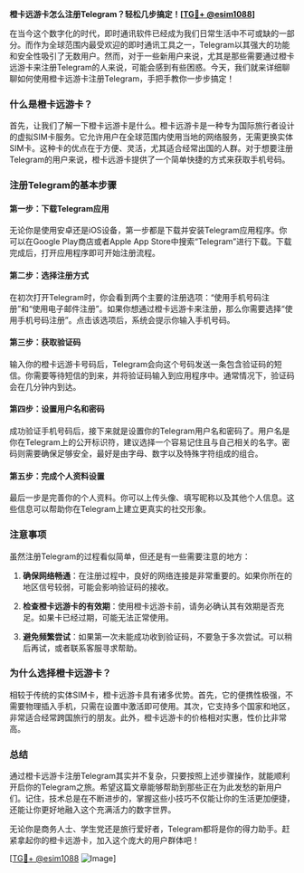 **橙卡远游卡怎么注册Telegram？轻松几步搞定！[[TG💪+ @esim1088](https://t.me/s/esim1088)]**

在当今这个数字化的时代，即时通讯软件已经成为我们日常生活中不可或缺的一部分。而作为全球范围内最受欢迎的即时通讯工具之一，Telegram以其强大的功能和安全性吸引了无数用户。然而，对于一些新用户来说，尤其是那些需要通过橙卡远游卡来注册Telegram的人来说，可能会感到有些困惑。今天，我们就来详细聊聊如何使用橙卡远游卡注册Telegram，手把手教你一步步搞定！

### 什么是橙卡远游卡？

首先，让我们了解一下橙卡远游卡是什么。橙卡远游卡是一种专为国际旅行者设计的虚拟SIM卡服务。它允许用户在全球范围内使用当地的网络服务，无需更换实体SIM卡。这种卡的优点在于方便、灵活，尤其适合经常出国的人群。对于想要注册Telegram的用户来说，橙卡远游卡提供了一个简单快捷的方式来获取手机号码。

### 注册Telegram的基本步骤

#### 第一步：下载Telegram应用

无论你是使用安卓还是iOS设备，第一步都是下载并安装Telegram应用程序。你可以在Google Play商店或者Apple App Store中搜索“Telegram”进行下载。下载完成后，打开应用程序即可开始注册流程。

#### 第二步：选择注册方式

在初次打开Telegram时，你会看到两个主要的注册选项：“使用手机号码注册”和“使用电子邮件注册”。如果你想通过橙卡远游卡来注册，那么你需要选择“使用手机号码注册”。点击该选项后，系统会提示你输入手机号码。

#### 第三步：获取验证码

输入你的橙卡远游卡号码后，Telegram会向这个号码发送一条包含验证码的短信。你需要等待短信的到来，并将验证码输入到应用程序中。通常情况下，验证码会在几分钟内到达。

#### 第四步：设置用户名和密码

成功验证手机号码后，接下来就是设置你的Telegram用户名和密码了。用户名是你在Telegram上的公开标识符，建议选择一个容易记住且与自己相关的名字。密码则需要确保足够安全，最好是由字母、数字以及特殊字符组成的组合。

#### 第五步：完成个人资料设置

最后一步是完善你的个人资料。你可以上传头像、填写昵称以及其他个人信息。这些信息可以帮助你在Telegram上建立更真实的社交形象。

### 注意事项

虽然注册Telegram的过程看似简单，但还是有一些需要注意的地方：

1. **确保网络畅通**：在注册过程中，良好的网络连接是非常重要的。如果你所在的地区信号较弱，可能会影响验证码的接收。
   
2. **检查橙卡远游卡的有效期**：使用橙卡远游卡前，请务必确认其有效期是否充足。如果卡已经过期，可能无法正常使用。

3. **避免频繁尝试**：如果第一次未能成功收到验证码，不要急于多次尝试。可以稍后再试，或者联系客服寻求帮助。

### 为什么选择橙卡远游卡？

相较于传统的实体SIM卡，橙卡远游卡具有诸多优势。首先，它的便携性极强，不需要物理插入手机，只需在设置中激活即可使用。其次，它支持多个国家和地区，非常适合经常跨国旅行的朋友。此外，橙卡远游卡的价格相对实惠，性价比非常高。

### 总结

通过橙卡远游卡注册Telegram其实并不复杂，只要按照上述步骤操作，就能顺利开启你的Telegram之旅。希望这篇文章能够帮助到那些正在为此发愁的新用户们。记住，技术总是在不断进步的，掌握这些小技巧不仅能让你的生活更加便捷，还能让你更好地融入这个充满活力的数字世界。

无论你是商务人士、学生党还是旅行爱好者，Telegram都将是你的得力助手。赶紧拿起你的橙卡远游卡，加入这个庞大的用户群体吧！

[[TG💪+ @esim1088](https://t.me/s/esim1088) ![Image](https://i.postimg.cc/4NQfJmqS/Snipaste-2025-05-13-00-14-12.png)]